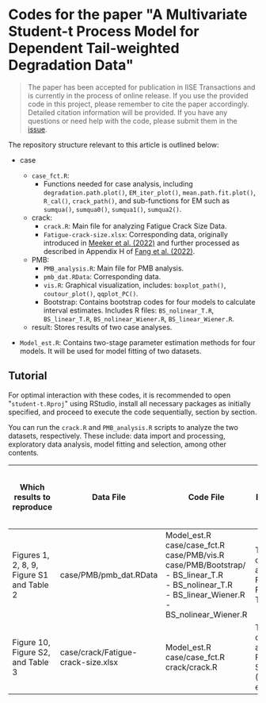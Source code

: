 # Codes for the paper "A Multivariate Student-t Process Model for Dependent Tail-weighted Degradation Data"

> The paper has been accepted for publication in IISE Transactions and is currently in the process of online release. If you use the provided code in this project, please remember to cite the paper accordingly. Detailed citation information will be provided. If you have any questions or need help with the code, please submit them in the [issue](https://github.com/liangliangzhuang/multi-student-t-code/issues).


The repository structure relevant to this article is outlined below:

- case
  - `case_fct.R`:
    - Functions needed for case analysis, including `degradation.path.plot()`, `EM_iter_plot()`, `mean.path.fit.plot()`, `R_cal()`, `crack_path()`, and sub-functions for EM such as `sumqua()`, `sumqua0()`, `sumqua1()`, `sumqua2()`.
  - crack: 
    - `crack.R`: Main file for analyzing Fatigue Crack Size Data.
    - `Fatigue-crack-size.xlsx`: Corresponding data, originally introduced in [Meeker et al. (2022)](https://www.wiley.com/en-us/Statistical+Methods+for+Reliability+Data%2C+2nd+Edition-p-9781118115459) and further processed as described in Appendix H of [Fang et al. (2022)](https://www.sciencedirect.com/science/article/abs/pii/S0377221721008985).
  - PMB:
    - `PMB_analysis.R`: Main file for PMB analysis.
    - `pmb_dat.RData`: Corresponding data.
    - `vis.R`: Graphical visualization, includes: `boxplot_path()`, `coutour_plot()`, `qqplot_PC()`.
    - Bootstrap: Contains bootstrap codes for four models to calculate interval estimates. Includes R files: `BS_nolinear_T.R`, `BS_linear_T.R`, `BS_nolinear_Wiener.R`, `BS_linear_Wiener.R`.
  - result: Stores results of two case analyses.

- `Model_est.R`: Contains two-stage parameter estimation methods for four models. It will be used for model fitting of two datasets.


## Tutorial

For optimal interaction with these codes, it is recommended to open "`student-t.Rproj`" using RStudio, install all necessary packages as initially specified, and proceed to execute the code sequentially, section by section.

You can run the `crack.R` and `PMB_analysis.R` scripts to analyze the two datasets, respectively. These include: data import and processing, exploratory data analysis, model fitting and selection, among other contents.


| Which results to reproduce              | Data File                            | Code File                                                                                                                                                            | Expected output                                                                                            | Run time at the above-specified computer conditions |
|-----------------------------------------|--------------------------------------|----------------------------------------------------------------------------------------------------------------------------------------------------------------------|------------------------------------------------------------------------------------------------------------|------------------------------------------------------|
| Figures 1, 2, 8, 9, Figure S1 and Table 2 | case/PMB/pmb_dat.RData               | Model_est.R<br>case/case_fct.R<br>case/PMB/vis.R<br>case/PMB/Bootstrap/<br>- BS_linear_T.R<br>- BS_nolinear_T.R<br>- BS_linear_Wiener.R<br>- BS_nolinear_Wiener.R | The results are in case/result/PMB and include: Figures 1, 2, 8, 9, Figure S1 and Table 2.                  | 10 minutes                                           |
| Figure 10, Figure S2, and Table 3        | case/crack/Fatigue-crack-size.xlsx   | Model_est.R<br>case/case_fct.R<br>crack/crack.R                                                                                                                      | The results are in case/result/crack and include: Figure 10, Figure S2, and Table 3 (AIC and point estimate) | 1 minute                                            |
